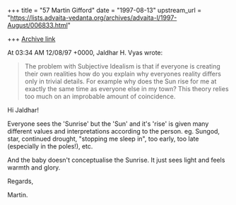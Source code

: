 +++
title = "57 Martin Gifford"
date = "1997-08-13"
upstream_url = "https://lists.advaita-vedanta.org/archives/advaita-l/1997-August/006833.html"

+++
[Archive link](https://lists.advaita-vedanta.org/archives/advaita-l/1997-August/006833.html)

At 03:34 AM 12/08/97 +0000, Jaldhar H. Vyas wrote:

>The problem with Subjective Idealism is that if everyone is creating their
>own realities how do you explain why everyones reality differs only in
>trivial details.  For example why does the Sun rise for me at exactly the
>same time as everyone else in my town?  This theory relies too much on an
>improbable amount of coincidence.


Hi Jaldhar!

Everyone sees the 'Sunrise' but the 'Sun' and it's 'rise' is given many
different values and interpretations according to the person. eg. Sungod,
star, continued drought, "stopping me sleep in", too early, too late
(especially in the poles!), etc.

And the baby doesn't conceptualise the Sunrise. It just sees light and feels
warmth and glory.

Regards,

Martin.

